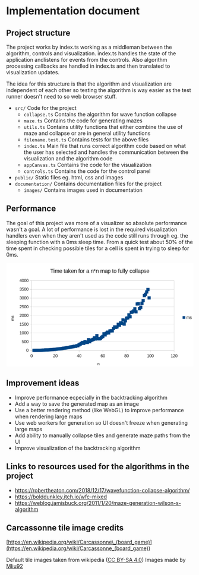 # Implementation document

## Project structure

The project works by index.ts working as a middleman between the algorithm, controls and visualization. index.ts handles the state of the application andlistens for events from the controls. Also algorithm processing callbacks are handled in index.ts and then translated to visualization updates.

The idea for this structure is that the algorithm and visualization are independent of each other so testing the algorithm is way easier as the test runner doesn't need to so web browser stuff.

-   `src/` Code for the project
    -   `collapse.ts` Contains the algorithm for wave function collapse
    -   `maze.ts` Contains the code for generating mazes
    -   `utils.ts` Contains utility functions that either combine the use of maze and collapse or are in general utility functions
    -   `filename.test.ts` Contains tests for the above files
    -   `index.ts` Main file that runs correct algorithm code based on what the user has selected and handles the communication between the visualization and the algorithm code
    -   `appCanvas.ts` Contains the code for the visualization
    -   `controls.ts` Contains the code for the control panel
-   `public/` Static files eg. html, css and images
-   `documentation/` Contains documentation files for the project
    -   `images/` Contains images used in documentation

## Performance

The goal of this project was more of a visualizer so absolute performance wasn't a goal. A lot of performance is lost in the required visualization handlers even when they aren't used as the code still runs through eg. the sleeping function with a 0ms sleep time. From a quick test about 50% of the time spent in checking possible tiles for a cell is spent in trying to sleep for 0ms.

![Performance graph](./images/timeTaken.png)

## Improvement ideas

-   Improve performance ecpecially in the backtracking algorithm
-   Add a way to save the generated map as an image
-   Use a better rendering method (like WebGL) to improve performance when rendering large maps
-   Use web workers for generation so UI doesn't freeze when generating large maps
-   Add ability to manually collapse tiles and generate maze paths from the UI
-   Improve visualization of the backtracking algorithm

## Links to resources used for the algorithms in the project

-   https://robertheaton.com/2018/12/17/wavefunction-collapse-algorithm/
-   https://bolddunkley.itch.io/wfc-mixed
-   https://weblog.jamisbuck.org/2011/1/20/maze-generation-wilson-s-algorithm

## Carcassonne tile image credits

[https://en.wikipedia.org/wiki/Carcassonne\_(board_game)](<https://en.wikipedia.org/wiki/Carcassonne_(board_game)>)

Default tile images taken from wikipedia ([CC BY-SA 4.0](https://creativecommons.org/licenses/by-sa/4.0/))
Images made by [Mliu92](https://commons.wikimedia.org/wiki/User:Mliu92)
